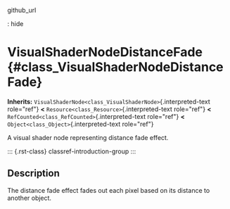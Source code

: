 github_url

:   hide

# VisualShaderNodeDistanceFade {#class_VisualShaderNodeDistanceFade}

**Inherits:**
`VisualShaderNode<class_VisualShaderNode>`{.interpreted-text role="ref"}
**\<** `Resource<class_Resource>`{.interpreted-text role="ref"} **\<**
`RefCounted<class_RefCounted>`{.interpreted-text role="ref"} **\<**
`Object<class_Object>`{.interpreted-text role="ref"}

A visual shader node representing distance fade effect.

::: {.rst-class}
classref-introduction-group
:::

## Description

The distance fade effect fades out each pixel based on its distance to
another object.
